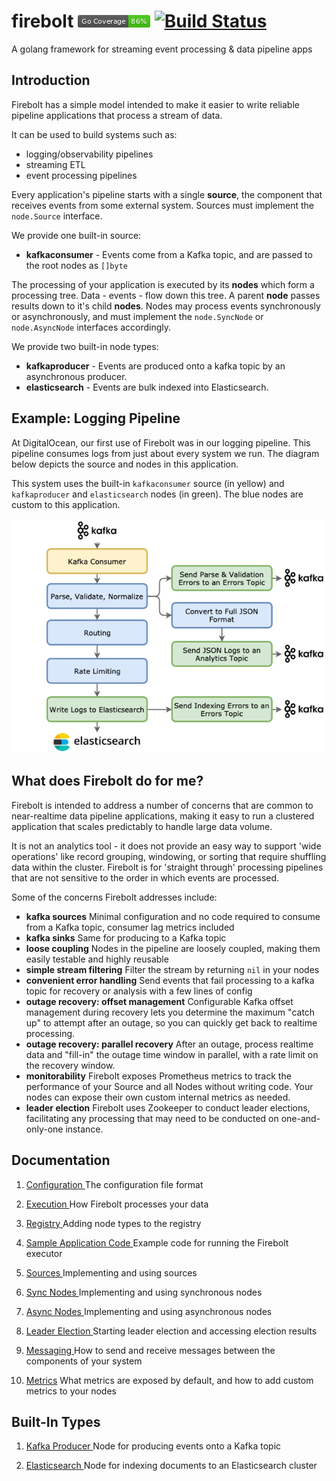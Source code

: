 # firebolt ![Code Coverage Badge by Gopherbadger](coverage_badge.png)  [![Build Status](https://travis-ci.org/digitalocean/firebolt.svg?branch=master)](https://travis-ci.org/digitalocean/firebolt)
A golang framework for streaming event processing & data pipeline apps

## Introduction
Firebolt has a simple model intended to make it easier to write reliable pipeline applications that process a stream of data.

It can be used to build systems such as:
* logging/observability pipelines
* streaming ETL
* event processing pipelines

Every application's pipeline starts with a single **source**, the component that receives events from some external system.  Sources 
must implement the `node.Source` interface.

We provide one built-in source:

 * **kafkaconsumer** - Events come from a Kafka topic, and are passed to the root nodes as `[]byte`

The processing of your application is executed by its **nodes** which form a processing tree.  Data - events - flow down
this tree.   A parent **node** passes results down to it's child **nodes**.  Nodes may process events synchronously or
asynchronously, and must implement the `node.SyncNode` or `node.AsyncNode` interfaces accordingly.

We provide two built-in node types:

 * **kafkaproducer** - Events are produced onto a kafka topic by an asynchronous producer.
 * **elasticsearch** - Events are bulk indexed into Elasticsearch.

## Example: Logging Pipeline
At DigitalOcean, our first use of Firebolt was in our logging pipeline. This pipeline consumes logs from just about
every system we run.   The diagram below depicts the source and nodes in this application.

This system uses the built-in `kafkaconsumer` source (in yellow) and `kafkaproducer` and `elasticsearch` nodes (in green).
The blue nodes are custom to this application.

   ![Logging Pipeline Node Diagram](docs/logging-nodes.png)   

## What does Firebolt do for me?

Firebolt is intended to address a number of concerns that are common to near-realtime data pipeline applications, making it easy
to run a clustered application that scales predictably to handle large data volume.

It is not an analytics tool - it does not provide an easy way to support 'wide operations' like record grouping, windowing, 
or sorting that require shuffling data within the cluster.   Firebolt is for 'straight through' processing pipelines that are
not sensitive to the order in which events are processed.

Some of the concerns Firebolt addresses include:
 * **kafka sources** Minimal configuration and no code required to consume from a Kafka topic, consumer lag metrics included
 * **kafka sinks** Same for producing to a Kafka topic
 * **loose coupling** Nodes in the pipeline are loosely coupled, making them easily testable and highly reusable
 * **simple stream filtering** Filter the stream by returning `nil` in your nodes
 * **convenient error handling** Send events that fail processing to a kafka topic for recovery or analysis with a few lines of config 
 * **outage recovery: offset management** Configurable Kafka offset management during recovery lets you determine the maximum "catch up" to attempt after an outage, so you can quickly get back to realtime processing.
 * **outage recovery: parallel recovery** After an outage, process realtime data and "fill-in" the outage time window in parallel, with a rate limit on the recovery window.
 * **monitorability** Firebolt exposes Prometheus metrics to track the performance of your Source and all Nodes without writing code.  Your nodes can expose their own custom internal metrics as needed.
 * **leader election** Firebolt uses Zookeeper to conduct leader elections, facilitating any processing that may need to be conducted on one-and-only-one instance.


## Documentation

1. [Configuration ](docs/config.md) The configuration file format

1. [Execution ](docs/executor.md) How Firebolt processes your data

1. [Registry ](docs/registry.md) Adding node types to the registry

1. [Sample Application Code ](docs/application.md)  Example code for running the Firebolt executor

1. [Sources ](docs/sources.md) Implementing and using sources

1. [Sync Nodes ](docs/sync-nodes.md) Implementing and using synchronous nodes

1. [Async Nodes ](docs/async-nodes.md) Implementing and using asynchronous nodes

1. [Leader Election ](docs/leader-election.md) Starting leader election and accessing election results

1. [Messaging ](docs/messaging.md) How to send and receive messages between the components of your system

1. [Metrics](docs/metrics.md) What metrics are exposed by default, and how to add custom metrics to your nodes


## Built-In Types

1. [Kafka Producer ](docs/node-kafkaproducer.md) Node for producing events onto a Kafka topic

1. [Elasticsearch ](docs/node-elasticsearch.md) Node for indexing documents to an Elasticsearch cluster

